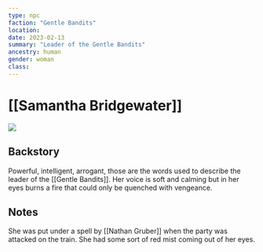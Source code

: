 ```yaml
---
type: npc
faction: "Gentle Bandits"
location: 
date: 2023-02-13
summary: "Leader of the Gentle Bandits"
ancestry: human
gender: woman
class: 
---
```

# [[Samantha Bridgewater]]
![](https://lh4.googleusercontent.com/AXhHECxyhmmhMkJr0oJRNpOY-aRvsXDb_FNitueMG3qQwB7F6OLBDveRaXBUNMZn2srfpbu2lItGSZ-RPevka8Sqw84FgDQaOlxFDErg1pQ6UYAGGSGZcMh2Pk2KtjUJmMMSRXd9vR7JUZHcOO1XuQ)

## Backstory
Powerful, intelligent, arrogant, those are the words used to describe the leader of the [[Gentle Bandits]]. Her voice is soft and calming but in her eyes burns a fire that could only be quenched with vengeance.

## Notes
She was put under a spell by [[Nathan Gruber]] when the party was attacked on the train. She had some sort of red mist coming out of her eyes.